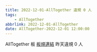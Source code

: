 ```yaml
---
title: 2022-12-01-AllTogether 違規 0 人
tags:
    - AllTogether
abbrlink: 2022-12-01-AllTogether
date: AllTogether-2022-12-01 12:00:00
---
```

AllTogether 板 [板規連結](https://www.ptt.cc/bbs/AllTogether/M.1643211430.A.5FB.html)
昨天違規 0 人
